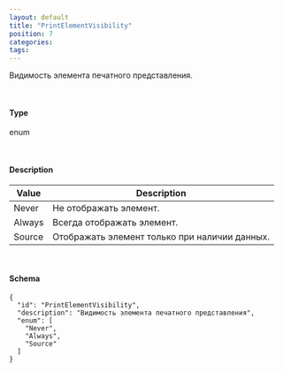 ```yaml
---
layout: default
title: "PrintElementVisibility"
position: 7
categories: 
tags: 
---
```


Видимость элемента печатного представления.

   

#### Type

enum

   

#### Description  

|Value|Description|
|-----|-----------|
|Never|Не отображать элемент.|
|Always|Всегда отображать элемент.|
|Source|Отображать элемент только при наличии данных.|

   

#### Schema

```
{
  "id": "PrintElementVisibility",
  "description": "Видимость элемента печатного представления",
  "enum": [
    "Never",
    "Always",
    "Source"
  ]
}
```

 

 

